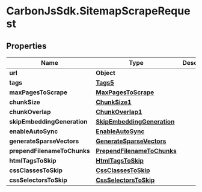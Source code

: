 # CarbonJsSdk.SitemapScrapeRequest

## Properties

Name | Type | Description | Notes
------------ | ------------- | ------------- | -------------
**url** | **Object** |  | 
**tags** | [**Tags5**](Tags5.md) |  | [optional] 
**maxPagesToScrape** | [**MaxPagesToScrape**](MaxPagesToScrape.md) |  | [optional] 
**chunkSize** | [**ChunkSize1**](ChunkSize1.md) |  | [optional] 
**chunkOverlap** | [**ChunkOverlap1**](ChunkOverlap1.md) |  | [optional] 
**skipEmbeddingGeneration** | [**SkipEmbeddingGeneration**](SkipEmbeddingGeneration.md) |  | [optional] 
**enableAutoSync** | [**EnableAutoSync**](EnableAutoSync.md) |  | [optional] 
**generateSparseVectors** | [**GenerateSparseVectors**](GenerateSparseVectors.md) |  | [optional] 
**prependFilenameToChunks** | [**PrependFilenameToChunks**](PrependFilenameToChunks.md) |  | [optional] 
**htmlTagsToSkip** | [**HtmlTagsToSkip**](HtmlTagsToSkip.md) |  | [optional] 
**cssClassesToSkip** | [**CssClassesToSkip**](CssClassesToSkip.md) |  | [optional] 
**cssSelectorsToSkip** | [**CssSelectorsToSkip**](CssSelectorsToSkip.md) |  | [optional] 


